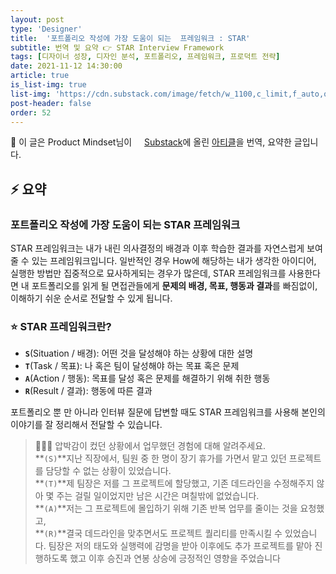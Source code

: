 ```yaml
---
layout: post
type: 'Designer'
title:  '포트폴리오 작성에 가장 도움이 되는  프레임워크 : STAR'
subtitle: 번역 및 요약 👉 STAR Interview Framework
tags: [디자이너 성장, 디자인 분석, 포트폴리오, 프레임워크, 프로덕트 전략]
date: 2021-11-12 14:30:00
article: true
is_list-img: true
list-img: 'https://cdn.substack.com/image/fetch/w_1100,c_limit,f_auto,q_auto:good,fl_progressive:steep/https%3A%2F%2Fbucketeer-e05bbc84-baa3-437e-9518-adb32be77984.s3.amazonaws.com%2Fpublic%2Fimages%2Ff6c16ac1-bd59-4746-a705-457ffb913af5_896x552.png'
post-header: false
order: 52
---
```


<p class="text-gray">
 🔗 이 글은 Product Mindset님이 <a href='https://productmindset.substack.com/' target='blank' rel='nofollow' id='outlink1' onclick='clickedOutlink(outlink1)'><img src='https://www.google.com/s2/favicons?sz=64&domain=https://productmindset.substack.com/' style='display:inline; height: 1em; position: relative; bottom: -2px; margin-right: 2px;'>Substack</a>에 올린 <a href='https://productmindset.substack.com/p/star-interview-framework' target='blank' rel='nofollow' id='outlink2' onclick='clickedOutlink(outlink2)'>아티클</a>을 번역, 요약한 글입니다.
</p>

## ⚡️ 요약

### 포트폴리오 작성에 가장 도움이 되는 STAR 프레임워크

STAR 프레임워크는 내가 내린 의사결정의 배경과 이후 학습한 결과를 자연스럽게 보여줄 수 있는 프레임워크입니다. 일반적인 경우 How에 해당하는 내가 생각한 아이디어, 실행한 방법만 집중적으로 묘사하게되는 경우가 많은데, STAR 프레임워크를 사용한다면 내 포트폴리오를 읽게 될 면접관들에게 **문제의 배경, 목표, 행동과 결과**를 빠짐없이, 이해하기 쉬운 순서로 전달할 수 있게 됩니다.

### ⭐️  STAR 프레임워크란?

* **`S`**(Situation / 배경): 어떤 것을 달성해야 하는 상황에 대한 설명
* **`T`**(Task / 목표): 나 혹은 팀이 달성해야 하는 목표 혹은 문제
* **`A`**(Action / 행동): 목표를 달성 혹은 문제를 해결하기 위해 취한 행동
* **`R`**(Result / 결과): 행동에 따른 결과

포트폴리오 뿐 만 아니라 인터뷰 질문에 답변할 때도 STAR 프레임워크를 사용해 본인의 이야기를 잘 정리해서 전달할 수 있습니다.

> 🧑🏻‍💻  압박감이 컸던 상황에서 업무했던 경험에 대해 알려주세요.  
**`(S)`**지난 직장에서, 팀원 중 한 명이 장기 휴가를 가면서 맡고 있던 프로젝트를 담당할 수 없는 상황이 있었습니다.  
**`(T)`**제 팀장은 저를 그 프로젝트에 할당했고, 기존 데드라인을 수정해주지 않아 몇 주는 걸릴 일이었지만 남은 시간은 며칠밖에 없었습니다.  
**`(A)`**저는 그 프로젝트에 몰입하기 위해 기존 반복 업무를 줄이는 것을 요청했고,   
**`(R)`**결국 데드라인을 맞추면서도 프로젝트 퀄리티를 만족시킬 수 있었습니다. 팀장은 저의 태도와 실행력에 감명을 받아 이후에도 추가 프로젝트를 맡아 진행하도록 했고 이후 승진과 연봉 상승에 긍정적인 영향을 주었습니다 